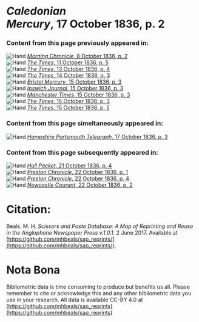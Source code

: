 # *Caledonian Mercury*, 17 October 1836, p. 2  
  
### Content from this page previously appeared in:  
![Hand](http://scissorsandpaste.net/wp-content/uploads/2017/06/smallhandpointer.png) [*Morning Chronicle*, 8 October 1836, p. 2](https://mhbeals.github.io/sap_html/Morning-Chronicle/Morning-Chronicle-8-October-1836-p-2)  
![Hand](http://scissorsandpaste.net/wp-content/uploads/2017/06/smallhandpointer.png) [*The Times*, 11 October 1836, p. 5](https://mhbeals.github.io/sap_html/The-Times/The-Times-11-October-1836-p-5)  
![Hand](http://scissorsandpaste.net/wp-content/uploads/2017/06/smallhandpointer.png) [*The Times*, 13 October 1836, p. 4](https://mhbeals.github.io/sap_html/The-Times/The-Times-13-October-1836-p-4)  
![Hand](http://scissorsandpaste.net/wp-content/uploads/2017/06/smallhandpointer.png) [*The Times*, 14 October 1836, p. 3](https://mhbeals.github.io/sap_html/The-Times/The-Times-14-October-1836-p-3)  
![Hand](http://scissorsandpaste.net/wp-content/uploads/2017/06/smallhandpointer.png) [*Bristol Mercury*, 15 October 1836, p. 3](https://mhbeals.github.io/sap_html/Bristol-Mercury/Bristol-Mercury-15-October-1836-p-3)  
![Hand](http://scissorsandpaste.net/wp-content/uploads/2017/06/smallhandpointer.png) [*Ipswich Journal*, 15 October 1836, p. 3](https://mhbeals.github.io/sap_html/Ipswich-Journal/Ipswich-Journal-15-October-1836-p-3)  
![Hand](http://scissorsandpaste.net/wp-content/uploads/2017/06/smallhandpointer.png) [*Manchester Times*, 15 October 1836, p. 3](https://mhbeals.github.io/sap_html/Manchester-Times/Manchester-Times-15-October-1836-p-3)  
![Hand](http://scissorsandpaste.net/wp-content/uploads/2017/06/smallhandpointer.png) [*The Times*, 15 October 1836, p. 3](https://mhbeals.github.io/sap_html/The-Times/The-Times-15-October-1836-p-3)  
![Hand](http://scissorsandpaste.net/wp-content/uploads/2017/06/smallhandpointer.png) [*The Times*, 15 October 1836, p. 5](https://mhbeals.github.io/sap_html/The-Times/The-Times-15-October-1836-p-5)  
  
### Content from this page simeltaneously appeared in:  
![Hand](http://scissorsandpaste.net/wp-content/uploads/2017/06/smallhandpointer.png) [*Hampshire Portsmouth Telegraph*, 17 October 1836, p. 3](https://mhbeals.github.io/sap_html/Hampshire-Portsmouth-Telegraph/Hampshire-Portsmouth-Telegraph-17-October-1836-p-3)  
  
### Content from this page subsequently appeared in:  
![Hand](http://scissorsandpaste.net/wp-content/uploads/2017/06/smallhandpointer.png) [*Hull Packet*, 21 October 1836, p. 4](https://mhbeals.github.io/sap_html/Hull-Packet/Hull-Packet-21-October-1836-p-4)  
![Hand](http://scissorsandpaste.net/wp-content/uploads/2017/06/smallhandpointer.png) [*Preston Chronicle*, 22 October 1836, p. 1](https://mhbeals.github.io/sap_html/Preston-Chronicle/Preston-Chronicle-22-October-1836-p-1)  
![Hand](http://scissorsandpaste.net/wp-content/uploads/2017/06/smallhandpointer.png) [*Preston Chronicle*, 22 October 1836, p. 4](https://mhbeals.github.io/sap_html/Preston-Chronicle/Preston-Chronicle-22-October-1836-p-4)  
![Hand](http://scissorsandpaste.net/wp-content/uploads/2017/06/smallhandpointer.png) [*Newcastle Courant*, 22 October 1836, p. 2](https://mhbeals.github.io/sap_html/Newcastle-Courant/Newcastle-Courant-22-October-1836-p-2)  


# Citation: 

Beals. M. H. *Scissors and Paste Database: A Map of Reprinting and Reuse in the Anglophone Newspaper Press v.1.0.1.* 2 June 2017. Available at [https://github.com/mhbeals/sap_reprints/](https://github.com/mhbeals/sap_reprints/). 

# Nota Bona

Bibliometric data is time consuming to produce but benefits us all. Please remember to cite or acknowledge this and any other bibliometric data you use in your research. All data is available CC-BY 4.0 at [https://github.com/mhbeals/sap_reprints](https://github.com/mhbeals/sap_reprints)